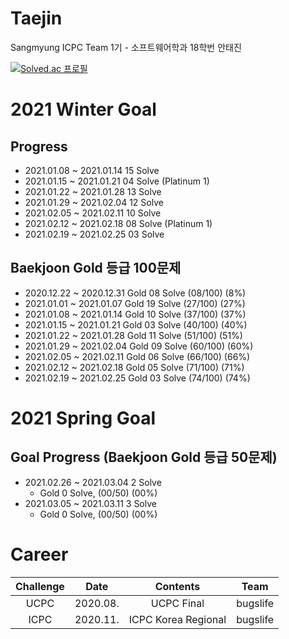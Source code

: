 # Taejin
Sangmyung ICPC Team 1기 - 소프트웨어학과 18학번 안태진

[![Solved.ac
프로필](http://mazassumnida.wtf/api/v2/generate_badge?boj=taejin1221)](https://solved.ac/taejin1221)
# 2021 Winter Goal
## Progress
- 2021.01.08 ~ 2021.01.14 15 Solve
- 2021.01.15 ~ 2021.01.21 04 Solve (Platinum 1)
- 2021.01.22 ~ 2021.01.28 13 Solve
- 2021.01.29 ~ 2021.02.04 12 Solve
- 2021.02.05 ~ 2021.02.11 10 Solve
- 2021.02.12 ~ 2021.02.18 08 Solve (Platinum 1)
- 2021.02.19 ~ 2021.02.25 03 Solve

## Baekjoon Gold 등급 100문제
- 2020.12.22 ~ 2020.12.31 Gold 08 Solve (08/100) (8%)
- 2021.01.01 ~ 2021.01.07 Gold 19 Solve (27/100) (27%)
- 2021.01.08 ~ 2021.01.14 Gold 10 Solve (37/100) (37%)
- 2021.01.15 ~ 2021.01.21 Gold 03 Solve (40/100) (40%)
- 2021.01.22 ~ 2021.01.28 Gold 11 Solve (51/100) (51%)
- 2021.01.29 ~ 2021.02.04 Gold 09 Solve (60/100) (60%)
- 2021.02.05 ~ 2021.02.11 Gold 06 Solve (66/100) (66%)
- 2021.02.12 ~ 2021.02.18 Gold 05 Solve (71/100) (71%)
- 2021.02.19 ~ 2021.02.25 Gold 03 Solve (74/100) (74%)

# 2021 Spring Goal
## Goal Progress (Baekjoon Gold 등급 50문제)
- 2021.02.26 ~ 2021.03.04 2 Solve
  - Gold 0 Solve, (00/50) (00%)
- 2021.03.05 ~ 2021.03.11 3 Solve
  - Gold 0 Solve, (00/50) (00%)


# Career
| Challenge | Date     | Contents            | Team     |
|:---------:|:--------:|:-------------------:|:--------:|
| UCPC      | 2020.08. | UCPC Final          | bugslife |
| ICPC      | 2020.11. | ICPC Korea Regional | bugslife |
